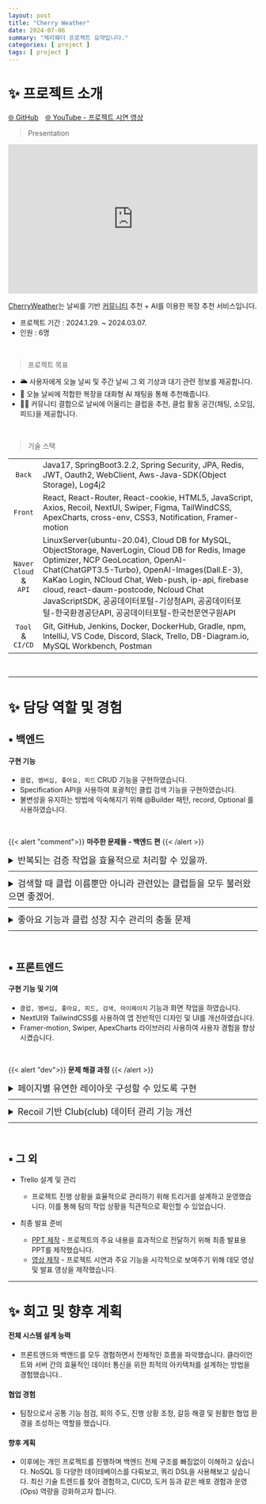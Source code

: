```yaml
---
layout: post
title: "Cherry Weather"
date: 2024-07-06
summary: "체리웨더 프로젝트 요약입니다."
categories: [ project ]
tags: [ project ]
---
```


# ✨ 프로젝트 소개

[🌐 GitHub](https://github.com/ssomal62/cherryweather)　[🌐 YouTube - 프로젝트 시연 영상](https://youtu.be/7pjfnpkY5rc?si=jy0YFM9TY1vKEkIT)

> Presentation

<div class="iframe-container" style="position: relative; width: 100%; height: 0; padding-bottom: 60%; border: 0; border-radius: 3em">
<iframe src="https://onedrive.live.com/embed?resid=CD903676BB4589EE%2157856&authkey=!AGeOZKiA-pwrdpU&em=2" frameborder="0" scrolling="no"
style="position: absolute; top:0; left: 0; width: 100%; height: 100%; border: 0"> </iframe>
</div>




[CherryWeather](#✨-프로젝트-소개)는 날씨를 기반 <u>커뮤니티</u> 추천 + AI를 이용한 복장 추천 서비스입니다.

* 프로젝트 기간 : 2024.1.29. ~ 2024.03.07.
* 인원 : 6명

<br/>

> 프로젝트 목표


* 🌥️ 사용자에게 오늘 날씨 및 주간 날씨 그 외 기상과 대기 관련 정보를 제공합니다.
* 👕 오늘 날씨에 적합한 복장을 대화형 AI 채팅을 통해 추천해줍니다.
* 🙏🏼 커뮤니티 결합으로 날씨에 어울리는 클럽을 추천, 클럽 활동 공간(채팅, 소모임, 피드)을 제공합니다. 



<br/>

> 기술 스택

|                                 |                                                                                                                                                                                                                                                                                                                                                           |
|:-------------------------------:|:----------------------------------------------------------------------------------------------------------------------------------------------------------------------------------------------------------------------------------------------------------------------------------------------------------------------------------------------------------|
|             `Back`              | Java17, SpringBoot3.2.2, Spring Security, JPA, Redis, JWT, Oauth2, WebClient, Aws-Java-SDK(Object Storage), Log4j2                                                                                                                                                                                                                                        |
|             `Front`             | React, React-Router, React-cookie, HTML5, JavaScript, Axios, Recoil, NextUI, Swiper, Figma, TailWindCSS, ApexCharts, cross-env, CSS3, Notification, Framer-motion                                                                                                                                                                                         |
| `Naver Cloud` <br/>&<br/> `API` | LinuxServer(ubuntu-20.04), Cloud DB for MySQL, ObjectStorage, NaverLogin, Cloud DB for Redis, Image Optimizer, NCP GeoLocation, OpenAI-Chat(ChatGPT3.5-Turbo), OpenAI-Images(Dall.E-3), KaKao Login, NCloud Chat, Web-push, ip-api, firebase cloud, react-daum-postcode, Ncloud Chat JavaScriptSDK, 공공데이터포털-기상청API, 공공데이터포털-한국환경공단API, 공공데이터포털-한국천문연구원API |
|        `Tool` & `CI/CD`         | Git, GitHub, Jenkins, Docker, DockerHub, Gradle, npm, IntelliJ, VS Code, Discord, Slack, Trello, DB-Diagram.io, MySQL Workbench, Postman                                                                                                                                                                                                                  |

<br/>


---

# ✨ 담당 역할 및 경험

## ▪ 백엔드

#### <span class='font-emphasis-bg'>구현 기능</span>

- `클럽, 멤버십, 좋아요, 피드` CRUD 기능을 구현하였습니다.
- <span class="font-emphasis-underline">Specification API</span>을 사용하여 포괄적인 클럽 검색 기능을 구현하였습니다.
- 불변성을 유지하는 방법에 익숙해지기 위해 <span class="font-emphasis-underline">@Builder 패턴, record, Optional</span> 를 사용하였습니다.

<br/>

{{< alert "comment">}}
<b>마주한 문제들 - 백엔드 편</b>
{{< /alert >}}

<span style="margin-bottom: 10px; margin-top: 10px;"></span>


<details>
<summary style="font-size: large;">
반복되는 검증 작업을 효율적으로 처리할 수 있을까.
</summary>
<br/>
<table style="font-size: medium; margin-top: -10px; margin-bottom: -10px">
  <tbody>
    <tr>
      <td>
 <span class="font-emphasis-bg-gray ml-2">고민의 발단</span>
<ul>
  <li>클럽 데이터를 저장하거나 업데이트할 때, 유효하지 않은 데이터가 저장되는 것을 방지할 검사가 필요했습니다. </li>
  <li>@Valid 어노테이션을 사용한 기본 유효성 검사 방법도 있었지만, 더 유연하고 재사용이 가능한 검증 로직을 모색했습니다.</li>
  <li>빌더 패턴처럼 메서드 체이닝 방식을 사용하면 가독성이 향상되고, 재사용을 선택적으로 할 수 있을 것 같아서 조사해보았습니다. 그 결과, 메서드 체이닝의 핵심은 객체 자체를 반환하는 return this; 라는 것을 알게 되었습니다.</li>
</ul>
</td>
    </tr>
    <tr>
      <td>
<span class="font-emphasis-bg-gray ml-2">메서드 체이닝 검증 클래스 작성</span>
<ul>
<li>유효성 검사 로직을 캡슐화하기 위해 ClubValidator 클래스를 작성했습니다.</li>
<li>ClubValidator는 Club 엔티티를 매개 변수로 받아 생성자를 통해 초기화하고, ClubValidator of(Club club) 메서드는 Club 객체를 받아 ClubValidator 객체를 생성합니다.</li>
<li>Club 엔티티의 필드 값을 검증하는 각각의 메서드를 만들고 로직을 구현합니다. 여기서 유효성 검사를 통과하지 못하면 errors 리스트에 오류 메시지를 추가합니다.</li>
<li>각 검증 메서드는 return this;를 사용하여 ClubValidator 자신을 반환해주었습니다. 이로써 모든 검증 메서드는 ClubValidator 타입을 반환하여 메서드 체이닝이 가능하게 합니다.</li>
</ul>

{{< mermaid >}}

classDiagram
direction LR
class ClubValidator {
-Club club
-List~String~ errors
+of(Club) ClubValidator
+isValid() boolean
+validateName() ClubValidator
+validateCode() ClubValidator
+validateActivityArea() ClubValidator
+validateCategory() ClubValidator
+validateStatus() ClubValidator
+getErrors() List~String~
}
ClubValidator --> Club

    class Club {
        -String name
        -String code
        -String activitiesArea
        -Category category
        -Status status
        -　　　. . .
    }

{{< /mermaid >}}
</td>
    </tr>
    <tr>
      <td>
<span class="font-emphasis-bg-gray ml-2">적용 결과</span>
<ul>
  <li>클럽 데이터를 검증하는 작업이 더욱 체계적이게 되었습니다. </li>
  <li>가독성이 향상되고 재사용이 가능하여 작업의 효율을 높였습니다. </li>
  <li>새로운 검증 규칙이 필요할 때는 메서드를 추가하고 체이닝하여 사용할 수 있어 확장성이 용이합니다.</li>
</ul>
</td>
    </tr>
  </tbody>
</table>
<br/>
</details>

<hr style="margin-bottom: 10px; margin-top: 10px; border-color: #6326C2"/>

<details>
<summary style="font-size: large;">
검색할 때 클럽 이름뿐만 아니라 관련있는 클럽들을 모두 불러왔으면 좋겠어.
</summary>
<br/>
<table style="font-size: medium; margin-top: -10px; margin-bottom: -10px">
  <tbody>
    <tr>
      <td>
 <span class="font-emphasis-bg-gray ml-2">고민의 발단</span>
<ul>
      <li>
      검색키워드 하나로 클럽 이름, 소개글, 카테고리, 활동 지역이 일치하는 데이터를 가져오고, 별도로 사용자가 카테고리나 활동 지역을 지정했을 경우 일치하는 클럽 목록을 모두 보여주고 싶었습니다. </li>
   <li>ClubValidator를 메서드 체이닝 방식으로 구성했던 것을 떠올려, '검색 쿼리 또한 비슷하게 할 수 있지 않을까?' 조사하여 찾은 방법이 Specification API 이었습니다.
      </li>
</ul>
</td>
    </tr>
    <tr>
      <td>
<span class="font-emphasis-bg-gray ml-2">Specification 적용 과정</span>
<ul>
<li>
쿼리용 리포지토리를 별도로 생성하여 JpaRepository외에 JpaSpecificationExecutor을 상속받도록 하였습니다.
</li>
<li>
 Specification&lt;T&gt;의 toPredicate를 호출하여 검색조건들을 완전 일치(equal), 부분 일치(like), 비교(greaterThanOrEqualTo) 쿼리를 사용하여 해당되는 root(클럽 엔터티)는 Specification&lt;Club&gt;으로 반환하도록 각각 메서드를 작성하였습니다. 
</li>
<li>
이렇게 작성한 쿼리 메서드는 ClubQueryService에서 Specification 객체를 생성하여 필요한 쿼리 메서드들로 조합합니다. 하나의 쿼리메서드를 거쳐 나온 클럽 데이터들은 다음 쿼리메서드에서 and 연산을 통해 기존 데이터에 결합됩니다. 
</li>
<li>
이러한 방식으로 원하는 조건을 만족시킨 클럽 목록을 사용자에게 반환하도록 하였습니다.
</li>
</ul>


{{< mermaid >}}
sequenceDiagram
actor Client
participant ClubQueryService
participant ClubSpecification
participant ClubRepository

Client->>ClubQueryService: findAllByConditions(ClubQueryDTO)
ClubQueryService->>ClubSpecification: buildSpecification(ClubQueryDTO)
ClubSpecification-->>ClubQueryService: Specification
ClubQueryService->>ClubRepository: findAll(Specification)
ClubRepository-->>ClubQueryService: List&lt;Club&gt;
ClubQueryService->>ClubQueryService: convertToClubListDTO(List&lt;Club&gt;)
ClubQueryService-->>Client: ClubListDTO
{{< /mermaid >}}

</td>
    </tr>
    <tr>
      <td>
<span class="font-emphasis-bg-gray ml-2">적용 결과</span>
<ul>
      <li>사용자가 입력한 키워드가 클럽의 여러 속성(이름, 설명, 태그 등)과 일치하는 모든 클럽을 조회할 수 있도록 하였습니다.</li>
      <li>여러 페이지에서 특정 조건에 맞는 클럽 목록을 효율적으로 조회하고 데이터를 반환할 수 있게 되었습니다.</li>
      <li>각 검색 조건을 별도의 메서드로 분리했기 때문에 추가적인 조건이 생겼을 때 확장이 용이하다는 것을 알게되었습니다.</li>
</ul>
</td>
    </tr>
    <tr>
      <td>
<span class="font-emphasis-bg-gray ml-2">그 후</span>
<ul>
<li>프로젝트 종료 후 최신 트렌드를 조사하다가 <span class="font-emphasis-underline">Querydsl</span>을 알게 되었습니다.</li>
<li>Specification과 Querydsl은 동적으로 쿼리를 작성하는 점에서는 동일하지만, Querydsl은 타입 안전성, 가독성, 오류 감소, 복잡한 비즈니스 로직 처리에 더 유리합니다.</li>
<li>앞으로의 프로젝트에서 Querydsl을 학습하여 적용해보려고 합니다.</li>
</ul>
</td>
    </tr>
  </tbody>
</table>
<br/>
</details>

<hr style="margin-bottom: 10px; margin-top: 10px; border-color: #6326C2"/>

<details>
<summary style="font-size: large;">
좋아요 기능과 클럽 성장 지수 관리의 충돌 문제
</summary>
<br/>
<table style="font-size: medium; margin-top: -10px; margin-bottom: -10px">
  <tbody>
    <tr>
      <td>
 <span class="font-emphasis-bg-gray ml-2">고민의 발단</span>
<ul>
      <li>
사용자가 클럽에 좋아요를 누를 때 LikeService에서 로직을 처리함과 동시에 클럽의 성장 지수를 증가시켜야 하는 상황에서 서비스 간의 기능 충돌이 발생했습니다.
      </li>
      <li>
이전 세미프로젝트에서 이벤트 리스너를 사용하여 서비스 간의 직접 결합을 피하고 느슨한 결합을 구현한 경험이 있었습니다. 비동기로 여러 작업을 처리했던 경험을 바탕으로, 이 방법을 통해 서비스 간 충돌 문제를 해결할 수 있을 것이라 판단하여 적용해보기로 했습니다.
</li>
</ul>
</td>
    </tr>
    <tr>
      <td>
<span class="font-emphasis-bg-gray ml-2">Specification 적용 과정</span>
<ul>
<li>
좋아요 이벤트가 발생했을 때 클럽의 성장 지수를 업데이트하기 위해 ClubGrowthEvent를 정의했습니다.
이 이벤트는 클럽 ID, 증가 여부, 사용자 정보, 증가할 점수를 포함합니다.
</li>
<li>
좋아요가 추가되거나 제거될 때 ClubGrowthEvent를 발생시키도록 LikeService에서 이벤트 퍼블리셔를 호출했습니다. 좋아요가 추가되면 성장 지수를 증가시키고, 좋아요가 제거되면 성장 지수를 감소시키는 이벤트를 발생시킵니다. 
</li>
<li>
이 때 발생된 이벤트를 처리하는 ClubEventListener를 구현하여 ClubGrowthEvent를 처리하도로 하였습니다.
</li>
</ul>

{{< mermaid >}}

sequenceDiagram
participant LikeService
participant EventPublisher
participant ClubEventListener
participant ClubService

    LikeService->>EventPublisher: ClubGrowthEvent 발행
    EventPublisher->>ClubEventListener: ClubGrowthEvent 전달
    alt 좋아요 추가
        ClubEventListener->>ClubService: increaseGrowthMeter()
    else 좋아요 제거
        ClubEventListener->>ClubService: decreaseGrowthMeter()
    end

{{< /mermaid >}}



</td>
    </tr>
    <tr>
      <td>
<span class="font-emphasis-bg-gray ml-2">적용 결과</span>
<ul>
      <li>이벤트 리스너를 도입함으로써 LikeService와 ClubService 간의 충돌 문제를 해결할 수 있었습니다.</li>
      <li>클럽 성장 이벤트를 MembershipService에서도 활용하여, 멤버 가입 시 발생하는 성장 점수를 쉽게 관리할 수 있게 되었습니다. </li>
</ul>
</td>
    </tr>
    <tr>
  </tbody>
</table>
<br/>
</details>

<hr style="margin-bottom: 10px; margin-top: 10px; border-color: #6326C2"/>



<br/>

## ▪ 프론트엔드

#### <span class='font-emphasis-bg'>구현 기능 및 기여</span>

- `클럽, 멤버십, 좋아요, 피드, 검색, 마이페이지` 기능과 화면 작업을 하였습니다.
- NextUI와 TailwindCSS를 사용하여 앱 전반적인 디자인 및 UI를 개선하였습니다.
- Framer-motion, Swiper, ApexCharts 라이브러리 사용하여 사용자 경험을 향상시켰습니다.

[//]: # (    - Framer-motion : 클럽 생성 정보를 여러 화면으로 분할하여 슬라이드 방식으로 자연스럽게 다음 화면으로 넘어가도록 구현)

[//]: # (    - Swiper : 클럽 내 소모임과 피드를 좁은 영역에서도 효과적으로 노출할 수 있도록 Swiper를 활용)

[//]: # (    - ApexCharts : 클럽 상승 지수를 도넛 차트로 시각화하여 정보를 직관적으로 제공)

<br/>


{{< alert "dev">}}
<b>문제 해결 과정</b>
{{< /alert >}}

<span style="margin-bottom: 10px; margin-top: 10px;"></span>

<details>
<summary style="font-size: large;">
페이지별 유연한 레이아웃 구성할 수 있도록 구현
</summary>
<br/>
<table style="font-size: medium; margin-top: -10px; margin-bottom: -10px">
  <tbody>
    <tr>
      <td class="about-tr">필요성</td>
      <td>
<ul>
      <li>Layout 공용 컴포넌트에 포함된 Header와 Footer가 Club 상세페이지에는 불필요</li>
      <li>Club 상세페이지만의 이벤트를 처리할 커스텀 Header 필요</li>
</ul>
</td>
    </tr>
    <tr>
      <td class="about-tr">해결 방법</td>
      <td>
<ul>
      <li>각 페이지 컴포넌트에서 헤더와 푸터를 조건부로 렌더링할 수 있도록 변경</li>
      <li>기본 레이아웃을 제공하면서, <span class="font-emphasis-underline">Prop 속성에 Boolean 값을 사용</span>하여 필요에 따라 Header와 Footer를 포함하거나 제외할 수 있도록 개선 </li>
</ul>
</td>
    </tr>
    <tr>
      <td class="about-tr">결과</td>
      <td>
<ul>
      <li>Header와 Footer가 필요한 페이지에서만 렌더링되도록 하여, 페이지별로 적절한 레이아웃을 쉽게 구성할 수 있게 함.</li>
</ul>
</td>
    </tr>
  </tbody>
</table>


</details>
<hr style="margin-bottom: 10px; margin-top: 10px; border-color: #6326C2"/>


<details>
<summary style="font-size: large;">
Recoil 기반 Club(club) 데이터 관리 기능 개선
</summary>
<br/>
<table style="font-size: medium; margin-top: -10px; margin-bottom: -10px">
  <tbody>
    <tr>
      <td class="about-tr">필요성</td>
      <td>
<ul>
      <li>Club 기능의 여러 API 호출 로직에서 중복된 코드가 많아 Recoil 코드를 모듈화 할 방법을 고민</li>
</ul>
</td>
    </tr>
    <tr>
      <td class="about-tr">해결 방법</td>
      <td>
<ul>
      <li>Club 데이터를 관리하는 useClubData 훅을 만들어, API 호출 로직을 통합하고 간소화</li>
      <li>useClubData 훅에서 <span class="font-emphasis-underline">동적으로 경로와 메서드 타입을 받아 처리</span>할 수 있도록 함</li>
</ul>
</td>
    </tr>
    <tr>
      <td class="about-tr">결과</td>
      <td>
<ul>
      <li>API 호출 로직을 모듈화하여 재사용 가능하고 확장 가능한 구조로 개선</li>
      <li>코드 중복을 줄여, 가독성과 유지보수성을 높임</li>
</ul>
    </tr>
  </tbody>
</table>
</details>
<hr style="margin-bottom: 10px; margin-top: 10px; border-color: #6326C2"/>





<br/>

## ▪ 그 외

* Trello 설계 및 관리
    - 프로젝트 진행 상황을 효율적으로 관리하기 위해 <span class='font-emphasis'>트리거</span>를 설계하고 운영했습니다. 이를 통해 <span class="font-emphasis-underline">팀의 작업 상황을 직관적</span>으로 확인할 수 있었습니다.

* 최종 발표 준비
    - [PPT 제작](https://onedrive.live.com/embed?resid=CD903676BB4589EE%2157856&authkey=!AGeOZKiA-pwrdpU&em=2) - 프로젝트의 주요 내용을 효과적으로 전달하기 위해 최종 발표용 PPT를 제작했습니다.
    - [영상 제작](https://youtu.be/7pjfnpkY5rc?si=jy0YFM9TY1vKEkIT) - 프로젝트 시연과 주요 기능을 시각적으로 보여주기 위해 데모 영상 및 발표 영상을 제작했습니다.

---

# ✨ 회고 및 향후 계획

#### 전체 시스템 설계 능력

* 프론트엔드와 백엔드를 모두 경험하면서 전체적인 흐름을 파악했습니다. 클라이언트와 서버 간의 효율적인 데이터 통신을 위한 <span class="font-emphasis-underline">최적의 아키텍처를 설계</span>하는 방법을 경험했습니다..

#### 협업 경험

* 팀장으로서 공통 기능 점검, 회의 주도, 진행 상황 조정, 갈등 해결 및 원활한 협업 환경을 조성하는 역할을 했습니다.

#### 향후 계획

* 이후에는 개인 프로젝트를 진행하며 백엔드 전체 구조를 빠짐없이 이해하고 싶습니다. NoSQL 등 다양한 데이테베이스를 다뤄보고, 쿼리 DSL을 사용해보고 싶습니다. 최신 기술 트렌드를 찾아 경험하고, CI/CD, 도커 등과 같은 배포 경험과 운영(Ops) 역량을 강화하고자 합니다.

